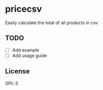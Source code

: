 # pricecsv

Easily calculate the total of all products in csv

## TODO

- [ ] Add example
- [ ] Add usage guide

## License

GPL-3
